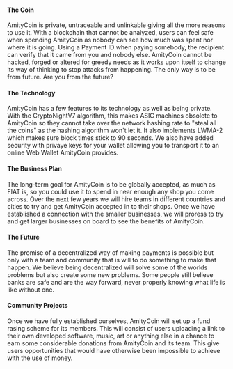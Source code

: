 #### The Coin

AmityCoin is private, untraceable and unlinkable giving all the more reasons to use it. With a blockchain that cannot be analyzed,
users can feel safe when spending AmityCoin as nobody can see how much was spent nor where it is going. Using a Payment ID when paying
somebody, the recipient can verify that it came from you and nobody else. AmityCoin cannot be hacked, forged or altered for greedy needs as it works upon itself to change its way of thinking to stop attacks from happening. The only way is to be from future.  Are you from the future?

#### The Technology

AmityCoin has a few features to its technology as well as being private. With the CryptoNightV7 algorithm, this makes ASIC machines
obsolete to AmityCoin so they cannot take over the network hashing rate to "steal all the coins" as the hashing algorithm won't let it. 
It also implements LWMA-2 which makes sure block times stick to 90 seconds. We also have added security with privaye keys for your 
wallet allowing you to transport it to an online Web Wallet AmityCoin provides.

#### The Business Plan

The long-term goal for AmityCoin is to be globally accepted, as much as FIAT is, so you could use it to spend in near enough 
any shop you come across. Over the next few years we will hire teams in different countries and cities to try and get AmityCoin
accepted in to their shops. Once we have established a connection with the smaller businesses, we will proress to try and 
get larger businesses on board to see the benefits of AmityCoin.

#### The Future

The promise of a decentralized way of making payments is possible but only with a team and community that is will to do something 
to make that happen. We believe being decentralized will solve some of the worlds problems but also create some new problems.  Some people still believe banks are safe and are the way forward, never properly knowing what life is like without one.

#### Community Projects

Once we have fully established ourselves, AmityCoin will set up a fund rasing scheme for its members. This will consist of users
uploading a link to their own developed software, music, art or anything else in a chance to earn some considerable donations from
AmityCoin and its team. This give users opportunities that would have otherwise been impossible to achieve with the use of money.
